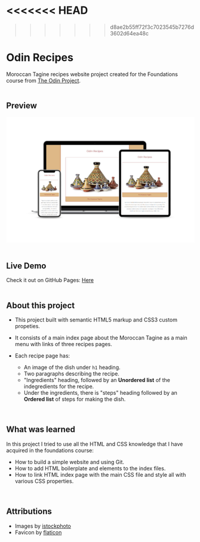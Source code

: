 <<<<<<< HEAD
=======


>>>>>>> d8ae2b55ff72f3c7023545b7276d3602d64ea48c
# Odin Recipes

Moroccan Tagine recipes website project created for the Foundations course from [The Odin Project](https://www.theodinproject.com/lessons/foundations-recipes).</br>
</br>
## Preview
![the project preview](./images/preview.png)</br>
</br>
## Live Demo

Check it out on GitHub Pages: [Here](https://redwanhaitami.github.io/odin-recipes/)</br>
</br>
## About this project

- This project built with semantic HTML5 markup and CSS3 custom propeties.
- It consists of a main index page about the Moroccan Tagine as a main menu with links of three recipes pages.
- Each recipe page has:
  
  - An image of the dish under `h1` heading.
  - Two paragraphs describing the recipe.
  - "Ingredients" heading, followed by an **Unordered list** of the indegredients for the recipe.
  - Under the ingredients, there is "steps" heading followed by an **Ordered list** of steps for making the dish.</br>
    
</br>

## What was learned

In this project I tried to use all the HTML and CSS knowledge that I have acquired in the foundations course:

- How to build a simple website and using Git.
- How to add HTML boilerplate and elements to the index files.
- How to link HTML index page with the main CSS file and style all with various CSS properties.</br>
</br>

## Attributions

- Images by [istockphoto](https://www.istockphoto.com/)
- Favicon by [flaticon](https://www.flaticon.com/)


